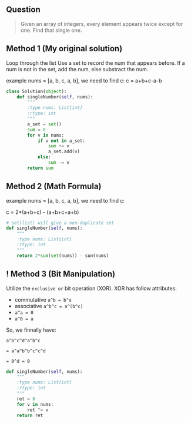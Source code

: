 ## Question

>Given an array of integers, every element appears twice except for one. Find that single one.

## Method 1 (My original solution)

Loop through the list Use a set to record the num that appears before. If a num is not in the set, add the num, else substract the num.

example nums = [a, b, c, a, b], we need to find c:
c = a+b+c-a-b


```python
class Solution(object):
    def singleNumber(self, nums):
        """
        :type nums: List[int]
        :rtype: int
        """
        a_set = set()
        sum = 0
        for v in nums:
            if v not in a_set:
                sum += v
                a_set.add(v)
            else:
                sum -= v
        return sum
```

## Method 2 (Math Formula)
example nums = [a, b, c, a, b], we need to find c:

c = 2*(a+b+c) - (a+b+c+a+b)


```python
# set(list) will give a non-duplicate set
def singleNumber(self, nums):
    """
    :type nums: List[int]
    :rtype: int
    """
    return 2*sum(set(nums)) - sun(nums)
```



## ! Method 3 (Bit Manipulation) 

Utilize the `exclusive or` bit operation (XOR). XOR has follow attributes:
- commutative `a^b = b^a`
- associative `a^b^c = a^(b^c)`
- `a^a = 0`
- `a^0 = a`

So, we finnally have:

`a^b^c^d^a^b^c`

`= a^a^b^b^c^c^d`

`= 0^d = 0`


```python
def singleNumber(self, nums):
    """
    :type nums: List[int]
    :rtype: int
    """
    ret = 0
    for v in nums:
        ret ^= v
    return ret
```